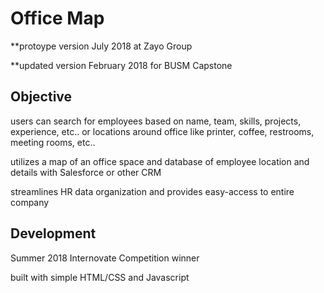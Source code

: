 # Office Map
**protoype version July 2018 at Zayo Group

**updated version February 2018 for BUSM Capstone

## Objective
users can search for employees based on name, team, skills, projects, experience, etc.. or locations around office like printer, coffee, restrooms, meeting rooms, etc..

utilizes a map of an office space and database of employee location and details with Salesforce or other CRM

streamlines HR data organization and provides easy-access to entire company

## Development
Summer 2018 Internovate Competition winner

built with simple HTML/CSS and Javascript
